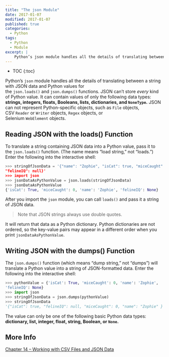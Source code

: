 ```yaml
---
title: "The json Module"
date: 2017-01-07
modified: 2017-01-07
published: true
categories:
  - Python
tags:
  - Python
  - Module
excerpt: |
    Python’s json module handles all the details of translating between a string with JSON data and Python values for the json.loads() and json.dumps() functions. 
---
```


* TOC
{:toc}

Python’s `json` module handles all the details of translating between a string with JSON data and Python values for the `json.loads()` and `json.dumps()` functions. JSON can’t store *every* kind of Python value. It can contain values of only the following data types: **strings, integers, floats, Booleans, lists, dictionaries, and `NoneType`.** JSON can not represent Python-specific objects, such as `File` objects, CSV `Reader` or `Writer` objects, `Regex` objects, or Selenium `WebElement` objects.

## Reading JSON with the loads() Function

To translate a string containing JSON data into a Python value, pass it to the `json.loads()` function. (The name means “load string,” not “loads.”) Enter the following into the interactive shell:

```python
>>> stringOfJsonData = '{"name": "Zophie", "isCat": true, "miceCaught": 0,
"felineIQ": null}'
>>> import json
>>> jsonDataAsPythonValue = json.loads(stringOfJsonData)
>>> jsonDataAsPythonValue
{'isCat': True, 'miceCaught': 0, 'name': 'Zophie', 'felineIQ': None}
```

After you import the `json` module, you can call `loads()` and pass it a string of JSON data. 

> Note that JSON strings always use double quotes. 

It will return that data as a Python dictionary. Python dictionaries are not ordered, so the key-value pairs may appear in a different order when you print `jsonDataAsPythonValue`.

## Writing JSON with the dumps() Function

The `json.dumps()` function (which means “dump string,” not “dumps”) will translate a Python value into a string of JSON-formatted data. Enter the following into the interactive shell:

```python
>>> pythonValue = {'isCat': True, 'miceCaught': 0, 'name': 'Zophie',
'felineIQ': None}
>>> import json
>>> stringOfJsonData = json.dumps(pythonValue)
>>> stringOfJsonData
'{"isCat": true, "felineIQ": null, "miceCaught": 0, "name": "Zophie" }'
```

The value can only be one of the following basic Python data types: **dictionary, list, integer, float, string, Boolean, or `None`.**

## More Info

[Chapter 14 – Working with CSV Files and JSON Data](https://automatetheboringstuff.com/chapter14/)
